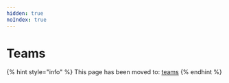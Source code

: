 ```yaml
---
hidden: true
noIndex: true
---
```


# Teams

{% hint style="info" %}
This page has been moved to: [teams](../competitions/teams/ "mention")
{% endhint %}
